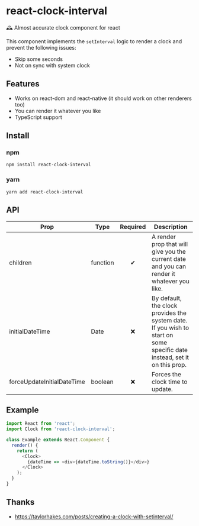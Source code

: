 # react-clock-interval

🕰 Almost accurate clock component for react

This component implements the `setInterval` logic to render a clock and prevent the following issues:

- Skip some seconds
- Not on sync with system clock

## Features

- Works on react-dom and react-native (it should work on other renderers too)
- You can render it whatever you like
- TypeScript support

## Install

### npm

```
npm install react-clock-interval
```

### yarn

```
yarn add react-clock-interval
```

## API

| Prop            | Type     | Required | Description                                                                                                              |
| --------------- | -------- | :------: | ------------------------------------------------------------------------------------------------------------------------ |
| children        | function |    ✔     | A render prop that will give you the current date and you can render it whatever you like.                               |
| initialDateTime | Date     |    ❌    | By default, the clock provides the system date. If you wish to start on some specific date instead, set it on this prop. |
| forceUpdateInitialDateTime | boolean     |    ❌    | Forces the clock time to update. |

## Example

```js
import React from 'react';
import Clock from 'react-clock-interval';

class Example extends React.Component {
  render() {
    return (
      <Clock>
        {dateTime => <div>{dateTime.toString()}</div>}
      </Clock>
    );
  }
}
```

## Thanks

- https://taylorhakes.com/posts/creating-a-clock-with-setinterval/
